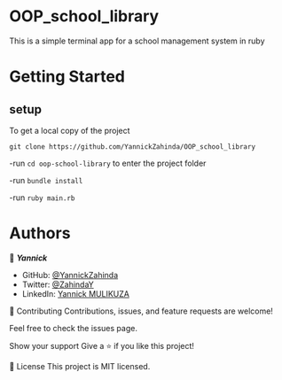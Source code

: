 # OOP_school_library

This is a simple terminal app for a school management system in ruby

# Getting Started

## setup
To get a local copy of the project 
```
git clone https://github.com/YannickZahinda/OOP_school_library
```

-run `cd oop-school-library` to enter the project folder

-run `bundle install`

-run `ruby main.rb`

# Authors

👤 ***Yannick***

- GitHub: [@YannickZahinda](https://github.com/YannickZahinda)
- Twitter: [@ZahindaY](https://twitter.com/ZahindaY)
- LinkedIn: [Yannick MULIKUZA](https://linkedin.com/in/linkedinhandle)

🤝 Contributing
Contributions, issues, and feature requests are welcome!

Feel free to check the issues page.

Show your support
Give a ⭐️ if you like this project!

📝 License
This project is MIT licensed.